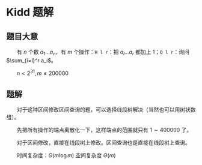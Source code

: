 # Kidd 题解

## 题目大意

　　有 $n$ 个数 $a_1\ldots a_n$，有 $m$ 个操作：`H l r`：把 $a_l\ldots a_r$ 都加上 $1$；`Q l r`：询问 $\sum_{i=l}^r a_i$。

　　$n<2^{31},m\leq 200000$

## 题解

　　对于这种区间修改区间查询的题，可以选择线段树解决（当然也可以用树状数组）。

　　先把所有操作的端点离散化一下，这样端点的范围就只有 $1\sim 400000$ 了。

　　对于区间修改，直接在线段树上修改。区间查询也是直接在线段树上查询。

　　时间复杂度：$\Theta(m\log m)$ 空间复杂度 $\Theta(m)$